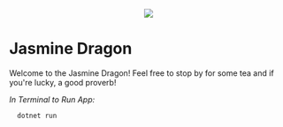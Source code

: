 <p align="center">
  <img src="https://i.imgur.com/OpnnkpC.png">
</p>

# Jasmine Dragon
Welcome to the Jasmine Dragon!
Feel free to stop by for some tea and if you're lucky, a good proverb!

*In Terminal to Run App:*

   ```sh
     dotnet run
   ```
